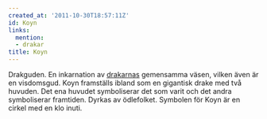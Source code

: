 ```yaml
---
created_at: '2011-10-30T18:57:11Z'
id: Koyn
links:
  mention:
  - drakar
title: Koyn
---
```


Drakguden. En inkarnation av [drakarnas] gemensamma väsen, vilken även är en visdomsgud. Koyn
framställs ibland som en gigantisk drake med två huvuden. Det ena huvudet symboliserar det som varit
och det andra symboliserar framtiden. Dyrkas av ödlefolket. Symbolen för Koyn är en cirkel med en
klo inuti.

  [drakarnas]: drakar
